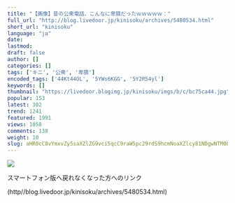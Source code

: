 ```yaml
---
title: "【画像】昔の公衆電話、こんなに卑猥だったｗｗｗｗｗ："
full_url: "http://blog.livedoor.jp/kinisoku/archives/5480534.html"
short_url: "kinisoku"
language: "ja"
date: 
lastmod: 
draft: false
author: []
categories: []
tags: ['キニ', '公衆', '卑猥']
encoded_tags: ['44Kt44OL', '5YWs6KGG', '5Y2R54yl']
keywords: []
thumbnail: "https://livedoor.blogimg.jp/kinisoku/imgs/b/c/bc75ca44.jpg"
popular: 153
latest: 302
trend: 1241
featured: 1991
views: 1058
comments: 138
weight: 10
slug: aHR0cC8vYmxvZy5saXZlZG9vci5qcC9raW5pc29rdS9hcmNoaXZlcy81NDgwNTM0Lmh0bWw=
---
```


![](https://livedoor.blogimg.jp/kinisoku/imgs/b/c/bc75ca44.jpg)

<div><p class='sidetitle'>スマートフォン版へ戻れなくなった方へのリンク</p> </div>

(http//blog.livedoor.jp/kinisoku/archives/5480534.html)
